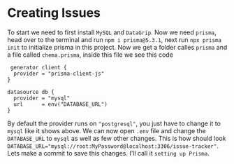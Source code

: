 # Creating Issues
To start we need to first install `MySQL` and `DataGrip`. Now we need `prisma`, head over to the terminal and run `npm i prisma@5.3.1`, next run `npx prisma init` to initialize prisma in this project. 
Now we get a folder calles `prisma` and a file called `chema.prisma`, inside this file we see this code 
```
 generator client {
  provider = "prisma-client-js"
}

datasource db {
  provider = "mysql"
  url      = env("DATABASE_URL")
}
```
By default the provider runs on `"postgresql"`, you just have to change it to `mysql` like it shows above. We can now open `.env` file and change the `DATABASE_URL` to `mysql` as well as few other changes.
This is how should look `DATABASE_URL="mysql://root:MyPassword@localhost:3306/issue-tracker"`. Lets make a commit to save this changes. I'll call it `setting up Prisma`.
